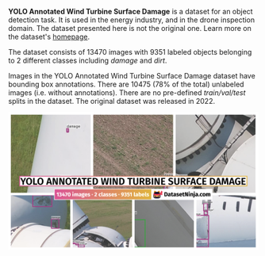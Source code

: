 **YOLO Annotated Wind Turbine Surface Damage** is a dataset for an object detection task. It is used in the energy industry, and in the drone inspection domain. The dataset presented here is not the original one. Learn more on the dataset's [homepage](https://www.kaggle.com/datasets/ajifoster3/yolo-annotated-wind-turbines-586x371).

The dataset consists of 13470 images with 9351 labeled objects belonging to 2 different classes including *damage* and *dirt*.

Images in the YOLO Annotated Wind Turbine Surface Damage dataset have bounding box annotations. There are 10475 (78% of the total) unlabeled images (i.e. without annotations). There are no pre-defined <i>train/val/test</i> splits in the dataset. The original dataset was released in 2022.

<img src="https://github.com/dataset-ninja/YOLO-annotated-wind-turbine-surface-damage/raw/main/visualizations/poster.png">
